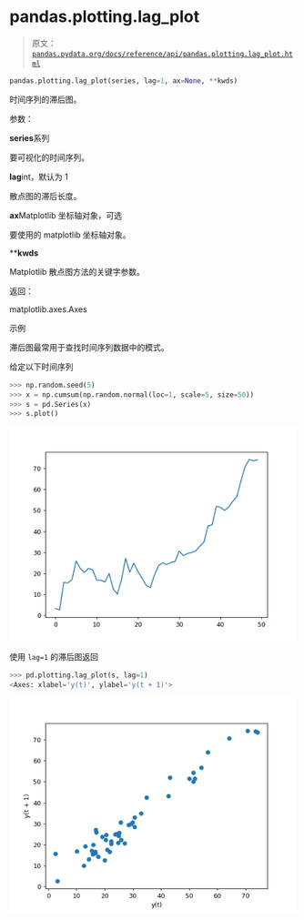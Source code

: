# pandas.plotting.lag_plot

> 原文：[`pandas.pydata.org/docs/reference/api/pandas.plotting.lag_plot.html`](https://pandas.pydata.org/docs/reference/api/pandas.plotting.lag_plot.html)

```py
pandas.plotting.lag_plot(series, lag=1, ax=None, **kwds)
```

时间序列的滞后图。

参数：

**series**系列

要可视化的时间序列。

**lag**int，默认为 1

散点图的滞后长度。

**ax**Matplotlib 坐标轴对象，可选

要使用的 matplotlib 坐标轴对象。

****kwds**

Matplotlib 散点图方法的关键字参数。

返回：

matplotlib.axes.Axes

示例

滞后图最常用于查找时间序列数据中的模式。

给定以下时间序列

```py
>>> np.random.seed(5)
>>> x = np.cumsum(np.random.normal(loc=1, scale=5, size=50))
>>> s = pd.Series(x)
>>> s.plot() 
```

![../../_images/pandas-plotting-lag_plot-1.png](img/4b03853fea91eb1bcad34d30a53c6689.png)

使用 `lag=1` 的滞后图返回

```py
>>> pd.plotting.lag_plot(s, lag=1)
<Axes: xlabel='y(t)', ylabel='y(t + 1)'> 
```

![../../_images/pandas-plotting-lag_plot-2.png](img/5600c842a31a38afd5d1afad19e9122c.png)

